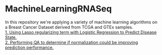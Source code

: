 # MachineLearningRNASeq

In this repository we're applying a variety of machine learning algorithms on a Breast Cancer Dataset derived from TCGA and GTEx samples.  
[1. Using Lasso regularizing term with Logistic Regression to Predict Disease State.](Lasso_on_BRCA_RNASeq.md)  
[2. Performing QA to determine if normalization could be improving prediction performance.](Lasso2.md)